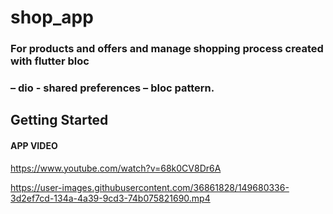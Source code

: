 # shop_app

### For products and offers and manage shopping process created with flutter bloc
### – dio - shared preferences – bloc pattern.
## Getting Started
#### APP VIDEO

https://www.youtube.com/watch?v=68k0CV8Dr6A


https://user-images.githubusercontent.com/36861828/149680336-3d2ef7cd-134a-4a39-9cd3-74b075821690.mp4

